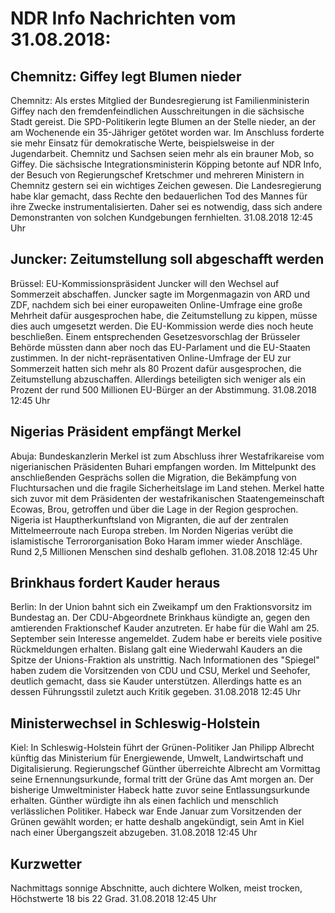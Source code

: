 # NDR Info Nachrichten vom 31.08.2018:


## Chemnitz: Giffey legt Blumen nieder
Chemnitz: Als erstes Mitglied der Bundesregierung ist Familienministerin Giffey nach den fremdenfeindlichen Ausschreitungen in die sächsische Stadt gereist. Die SPD-Politikerin legte Blumen an der Stelle nieder, an der am Wochenende ein 35-Jähriger getötet worden war. Im Anschluss forderte sie mehr Einsatz für demokratische Werte, beispielsweise in der Jugendarbeit. Chemnitz und Sachsen seien mehr als ein brauner Mob, so Giffey. Die sächsische Integrationsministerin Köpping betonte auf NDR Info, der Besuch von Regierungschef Kretschmer und mehreren Ministern in Chemnitz gestern sei ein wichtiges Zeichen gewesen. Die Landesregierung habe klar gemacht, dass Rechte den bedauerlichen Tod des Mannes für ihre Zwecke instrumentalisierten. Daher sei es notwendig, dass sich andere Demonstranten von solchen Kundgebungen fernhielten. 31.08.2018 12:45 Uhr 

## Juncker: Zeitumstellung soll abgeschafft werden
Brüssel: EU-Kommissionspräsident Juncker will den Wechsel auf Sommerzeit abschaffen. Juncker sagte im Morgenmagazin von ARD und ZDF, nachdem sich bei einer europaweiten Online-Umfrage eine große Mehrheit dafür ausgesprochen habe, die Zeitumstellung zu kippen, müsse dies auch umgesetzt werden. Die EU-Kommission werde dies noch heute beschließen. Einem entsprechenden Gesetzesvorschlag der Brüsseler Behörde müssten dann aber noch das EU-Parlament und die EU-Staaten zustimmen. In der nicht-repräsentativen Online-Umfrage der EU zur Sommerzeit hatten sich mehr als 80 Prozent dafür ausgesprochen, die Zeitumstellung abzuschaffen. Allerdings beteiligten sich weniger als ein Prozent der rund 500 Millionen EU-Bürger an der Abstimmung. 31.08.2018 12:45 Uhr 

## Nigerias Präsident empfängt Merkel
Abuja: Bundeskanzlerin Merkel ist zum Abschluss ihrer Westafrikareise vom  nigerianischen Präsidenten Buhari empfangen worden. Im Mittelpunkt des anschließenden Gesprächs sollen die Migration, die Bekämpfung von Fluchtursachen und die fragile Sicherheitslage im Land stehen. Merkel hatte sich zuvor mit dem Präsidenten der westafrikanischen Staatengemeinschaft Ecowas, Brou, getroffen und über die Lage in der Region gesprochen. Nigeria ist Hauptherkunftsland von Migranten, die auf der zentralen Mittelmeerroute nach Europa streben. Im Norden Nigerias verübt die islamistische Terrororganisation Boko Haram immer wieder Anschläge. Rund 2,5 Millionen Menschen sind deshalb geflohen. 31.08.2018 12:45 Uhr 

## Brinkhaus fordert Kauder heraus
Berlin: In der Union bahnt sich ein Zweikampf um den Fraktionsvorsitz im Bundestag an. Der CDU-Abgeordnete Brinkhaus kündigte an, gegen den amtierenden Fraktionschef Kauder anzutreten. Er habe für die Wahl am 25. September sein Interesse angemeldet. Zudem habe er bereits viele positive Rückmeldungen erhalten. Bislang galt eine Wiederwahl Kauders an die Spitze der Unions-Fraktion als unstrittig. Nach Informationen des "Spiegel" haben zudem die Vorsitzenden von CDU und CSU, Merkel und Seehofer, deutlich gemacht, dass sie Kauder unterstützen. Allerdings hatte es an dessen Führungsstil zuletzt auch Kritik gegeben. 31.08.2018 12:45 Uhr 

## Ministerwechsel in Schleswig-Holstein
Kiel:	In Schleswig-Holstein führt der Grünen-Politiker Jan Philipp Albrecht künftig das Ministerium für Energiewende, Umwelt, Landwirtschaft und Digitalisierung. Regierungschef Günther überreichte Albrecht am Vormittag seine Ernennungsurkunde, formal tritt der Grüne das Amt morgen an. Der bisherige Umweltminister Habeck hatte zuvor seine Entlassungsurkunde erhalten. Günther würdigte ihn als einen fachlich und menschlich verlässlichen Politiker. Habeck war Ende Januar zum Vorsitzenden der Grünen gewählt worden; er hatte deshalb angekündigt, sein Amt in Kiel nach einer Übergangszeit abzugeben. 31.08.2018 12:45 Uhr 

## Kurzwetter
Nachmittags sonnige Abschnitte, auch dichtere Wolken, meist trocken, Höchstwerte 18 bis 22 Grad. 31.08.2018 12:45 Uhr 
